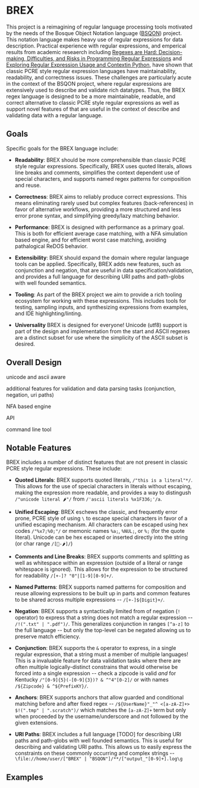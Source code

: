 # BREX
This project is a reimagining of regular language processing tools motivated by the needs of the Bosque Object Notation language ([BSQON](https://github.com/BosqueLanguage/BSQON)) project. This notation language makes heavy use of regular expressions for data description. Practical experience with regular expressions, and emperical results from academic reseaerch including [Regexes are Hard: Decision-making, Difficulties, and Risks in Programming Regular Expressions](https://davisjam.github.io//files/publications/MichaelDonohueDavisLeeServant-RegexesAreHard-ASE19.pdf) and [Exploring Regular Expression Usage and Contextin Python](https://kstolee.github.io/papers/ISSTA2016.pdf), have shown that classic PCRE style regular expression languages have maintainability, readability, and correctness issues. These challenges are particularly acute in the context of the BSQON project, where regular expressions are extensively used to describe and validate rich datatypes. Thus, the BREX regex language is designed to be a more maintainable, readable, and correct alternative to classic PCRE style regular expressions as well as support novel features of that are useful in the context of describe and validating data with a regular language.

## Goals
Specific goals for the BREX language include:
- **Readability**: BREX should be more comprehensible than classic PCRE style regular expressions. Specifically, BREX uses quoted literals, allows line breaks and comments, simplifies the context dependent use of special characters, and supports named regex patterns for composition and reuse.

- **Correctness**: BREX aims to reliably produce correct expressions. This means eliminating rarely used but complex features (back-references) in favor of alternative workflows,  providing a more structured and less error prone syntax, and simplifying greedy/lazy matching behavior. 

- **Performance**: BREX is designed with performance as a primary goal. This is both for efficient average case matching, with a NFA simulation based engine, and for efficient worst case matching, avoiding pathalogical ReDOS behavior.

- **Extensibility**: BREX should expand the domain where regular language tools can be applied. Specifically, BREX adds new features, such as conjunction and negation, that are useful in data specification/validation, and provides a full language for describing URI paths and path-globs with well founded semantics.

- **Tooling**: As part of the BREX project we aim to provide a rich tooling ecosystem for working with these expressions. This includes tools for testing, sampling inputs, and synthesizing expressions from examples, and IDE highlighting/linting.

- **Universality** BREX is designed for everyone! Unicode (utf8) support is part of the design and implementation from the start and ASCII regexes are a distinct subset for use where the simplicity of the ASCII subset is desired.

## Overall Design
unicode and ascii aware

additional features for validation and data parsing tasks (conjunction, negation, uri paths)

NFA based engine

API

command line tool

## Notable Features
BREX includes a number of distinct features that are not present in classic PCRE style regular expressions. These include:

- **Quoted Literals**: BREX supports quoted literals, `/"this is a literal"*/`. This allows for the use of special characters in literals without escaping, making the expression more readable, and provides a way to distingush `/"unicode literal 🌶"/` from `/'ascii literals %x1F336;'/a`.

- **Unified Escaping**: BREX eschews the classic, and frequently error prone, PCRE style of using `\` to escape special characters in favor of a unified escaping mechanism. All characters can be escaped using hex codes `/"%x7;%0;"/` or memonic names `%a;`, `%NUL;`, or `%;` (for the quote literal). Unicode can be hex escaped or inserted directly into the string (or char range `/[🌵-🌶]/`)

- **Comments and Line Breaks**: BREX supports comments and splitting as well as whitespace within an expression (outside of a literal or range whitespace is ignored). This allows for the expression to be structured for readability `/[+-]? "0"|[1-9][0-9]+/`. 

- **Named Patterns**: BREX supports named patterns for composition and reuse allowing expressions to be built up in parts and common features to be shared across multiple expressions -- `/[+-]${Digit}+/`.

- **Negation**: BREX supports a syntactically limited from of negation (`!` operator) to express that a string does not match a regular expression -- `/!(".txt" | ".pdf")/`. This generalizes conjunction in ranges `[^a-z]` to the full language -- but only the top-level can be negated allowing us to preserve match efficiency.

- **Conjunction**: BREX supports the `&` operator to express, in a single regular expression, that a string must a member of multiple languages! This is a invaluable feature for data validation tasks where there are often multiple logically-distinct constrains that would otherwise be forced into a single expression -- check a zipcode is valid *and* for Kentucky `/"[0-9]{5}(-[0-9]{3})? & ^"4"[0-2]/` or with names `/${Zipcode} & ^${PrefixKY}/`.

- **Anchors**: BREX supports anchors that allow guarded and conditional matching before and after fixed regex -- `/${UserName}"_"^ <[a-zA-Z]+> $!(".tmp" | ".scratch")/` which matches the `[a-zA-Z]+` term but only when proceeded by the username/underscore and not followed by the given extensions.

- **URI Paths**: BREX includes a full language [TODO] for describing URI paths and path-globs with well founded semantics. This is useful for describing and validating URI paths. This allows us to easily express the constraints on these commonly occurring and complex strings -- `\file://home/user/["BREX" | "BSQON"]/**/["output_"[0-9]+].log\g`

## Examples

